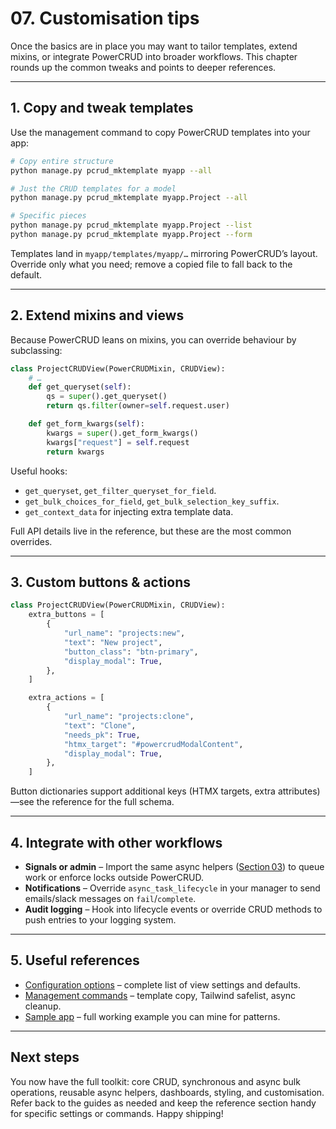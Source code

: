 # 07. Customisation tips

Once the basics are in place you may want to tailor templates, extend mixins, or integrate PowerCRUD into broader workflows. This chapter rounds up the common tweaks and points to deeper references.

---

## 1. Copy and tweak templates

Use the management command to copy PowerCRUD templates into your app:

```bash
# Copy entire structure
python manage.py pcrud_mktemplate myapp --all

# Just the CRUD templates for a model
python manage.py pcrud_mktemplate myapp.Project --all

# Specific pieces
python manage.py pcrud_mktemplate myapp.Project --list
python manage.py pcrud_mktemplate myapp.Project --form
```

Templates land in `myapp/templates/myapp/…` mirroring PowerCRUD’s layout. Override only what you need; remove a copied file to fall back to the default.

---

## 2. Extend mixins and views

Because PowerCRUD leans on mixins, you can override behaviour by subclassing:

```python
class ProjectCRUDView(PowerCRUDMixin, CRUDView):
    # …
    def get_queryset(self):
        qs = super().get_queryset()
        return qs.filter(owner=self.request.user)

    def get_form_kwargs(self):
        kwargs = super().get_form_kwargs()
        kwargs["request"] = self.request
        return kwargs
```

Useful hooks:

- `get_queryset`, `get_filter_queryset_for_field`.
- `get_bulk_choices_for_field`, `get_bulk_selection_key_suffix`.
- `get_context_data` for injecting extra template data.

Full API details live in the reference, but these are the most common overrides.

---

## 3. Custom buttons & actions

```python
class ProjectCRUDView(PowerCRUDMixin, CRUDView):
    extra_buttons = [
        {
            "url_name": "projects:new",
            "text": "New project",
            "button_class": "btn-primary",
            "display_modal": True,
        },
    ]

    extra_actions = [
        {
            "url_name": "projects:clone",
            "text": "Clone",
            "needs_pk": True,
            "htmx_target": "#powercrudModalContent",
            "display_modal": True,
        },
    ]
```

Button dictionaries support additional keys (HTMX targets, extra attributes)—see the reference for the full schema.

---

## 4. Integrate with other workflows

- **Signals or admin** – Import the same async helpers ([Section 03](./03_async_manager.md)) to queue work or enforce locks outside PowerCRUD.
- **Notifications** – Override `async_task_lifecycle` in your manager to send emails/slack messages on `fail`/`complete`.
- **Audit logging** – Hook into lifecycle events or override CRUD methods to push entries to your logging system.

---

## 5. Useful references

- [Configuration options](../reference/config_options.md) – complete list of view settings and defaults.
- [Management commands](../reference/mgmt_commands.md) – template copy, Tailwind safelist, async cleanup.
- [Sample app](../reference/sample_app.md) – full working example you can mine for patterns.

---

## Next steps

You now have the full toolkit: core CRUD, synchronous and async bulk operations, reusable async helpers, dashboards, styling, and customisation. Refer back to the guides as needed and keep the reference section handy for specific settings or commands. Happy shipping!
